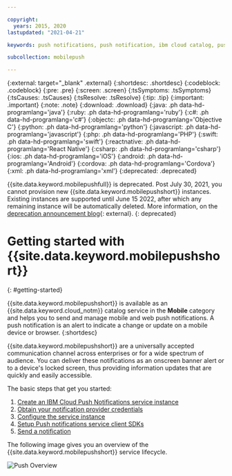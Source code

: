 ```yaml
---

copyright:
  years: 2015, 2020
lastupdated: "2021-04-21"

keywords: push notifications, push notification, ibm cloud catalog, push service client sdk, notification provider, getting started

subcollection: mobilepush

---
```


{:external: target="_blank" .external}
{:shortdesc: .shortdesc}
{:codeblock: .codeblock}
{:pre: .pre}
{:screen: .screen}
{:tsSymptoms: .tsSymptoms}
{:tsCauses: .tsCauses}
{:tsResolve: .tsResolve}
{:tip: .tip}
{:important: .important}
{:note: .note}
{:download: .download}
{:java: .ph data-hd-programlang='java'}
{:ruby: .ph data-hd-programlang='ruby'}
{:c#: .ph data-hd-programlang='c#'}
{:objectc: .ph data-hd-programlang='Objective C'}
{:python: .ph data-hd-programlang='python'}
{:javascript: .ph data-hd-programlang='javascript'}
{:php: .ph data-hd-programlang='PHP'}
{:swift: .ph data-hd-programlang='swift'}
{:reactnative: .ph data-hd-programlang='React Native'}
{:csharp: .ph data-hd-programlang='csharp'}
{:ios: .ph data-hd-programlang='iOS'}
{:android: .ph data-hd-programlang='Android'}
{:cordova: .ph data-hd-programlang='Cordova'}
{:xml: .ph data-hd-programlang='xml'}
{:deprecated: .deprecated}

{{site.data.keyword.mobilepushfull}} is deprecated. Post July 30, 2021, you cannot provision new {{site.data.keyword.mobilepushshort}} instances. Existing instances are supported until June 15 2022, after which any remaining instance will be automatically deleted. More information, on the [deprecation announcement blog](https://www.ibm.com/cloud/blog/announcements/ibm-push-notifications-deprecation){: external}.
{: deprecated}

# Getting started with {{site.data.keyword.mobilepushshort}}
{: #getting-started}

{{site.data.keyword.mobilepushshort}} is available as an {{site.data.keyword.cloud_notm}} catalog service in the **Mobile** category and helps you to send and manage mobile and web push notifications. A push notification is an alert to indicate a change or update on a mobile device or browser.
{:shortdesc}

{{site.data.keyword.mobilepushshort}} are a universally accepted communication channel across enterprises or for a wide spectrum of audience. You can deliver these notifications as an onscreen banner alert or to a device's locked screen, thus providing information updates that are quickly and easily accessible.  

The basic steps that get you started:

1. [Create an IBM Cloud Push Notifications service instance](/docs/mobilepush?topic=mobilepush-push_step_1a)
1. [Obtain your notification provider credentials](/docs/mobilepush?topic=mobilepush-push_step_1)
1. [Configure the service instance](/docs/mobilepush?topic=mobilepush-push_step_2)
1. [Setup Push notifications service client SDKs](/docs/mobilepush?topic=mobilepush-push_step_3)
1. [Send a notification](/docs/mobilepush?topic=mobilepush-push_step_4)

The following image gives you an overview of the {{site.data.keyword.mobilepushshort}} service lifecycle.

![Push Overview](images/push_notification_lifecycle.jpg "Graphic outlining the basic steps from creating a service instance to sending notifications")
